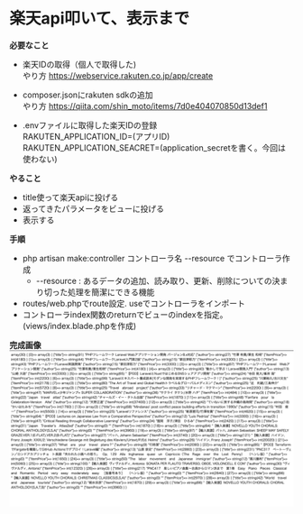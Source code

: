 # 楽天api叩いて、表示まで

**必要なこと**
- 楽天IDの取得（個人で取得した)  
やり方
https://webservice.rakuten.co.jp/app/create


- composer.jsonにrakuten sdkの追加  
やり方
https://qiita.com/shin_moto/items/7d0e404070850d13def1


- .envファイルに取得した楽天IDの登録  
RAKUTEN_APPLICATION_ID=(アプリID)  
RAKUTEN_APPLICATION_SEACRET=(application_secretを書く。今回は使わない)   


**やること**
- title使って楽天apiに投げる
- 返ってきたパラメータをビューに投げる
- 表示する

**手順**
- php artisan make:controller コントローラ名 --resource でコントローラ作成
  - --resource : あるデータの追加、読み取り、更新、削除についての決まり切った処理を簡潔にできる機能
- routes/web.phpでroute設定. useでコントローラをインポート
- コントローラindex関数のreturnでビューのindexを指定。(views/index.blade.phpを作成)

**完成画像**
![](rakuten_api.png)
